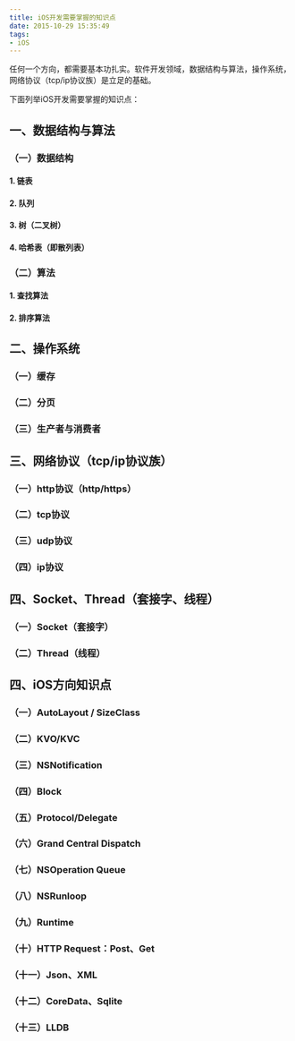 ```yaml
---
title: iOS开发需要掌握的知识点
date: 2015-10-29 15:35:49
tags:
- iOS
---
```


任何一个方向，都需要基本功扎实。软件开发领域，数据结构与算法，操作系统，网络协议（tcp/ip协议族）是立足的基础。

下面列举iOS开发需要掌握的知识点：

<!-- more -->

## 一、数据结构与算法
### （一）数据结构
#### 1. 链表

#### 2. 队列

#### 3. 树（二叉树）

#### 4. 哈希表（即散列表）


### （二）算法
#### 1. 查找算法

#### 2. 排序算法


## 二、操作系统
### （一）缓存

### （二）分页

### （三）生产者与消费者


## 三、网络协议（tcp/ip协议族）
### （一）http协议（http/https）

### （二）tcp协议

### （三）udp协议

### （四）ip协议


## 四、Socket、Thread（套接字、线程）
### （一）Socket（套接字）

### （二）Thread（线程）


## 四、iOS方向知识点
### （一）AutoLayout / SizeClass

### （二）KVO/KVC

### （三）NSNotification

### （四）Block

### （五）Protocol/Delegate

### （六）Grand Central Dispatch

### （七）NSOperation Queue

### （八）NSRunloop

### （九）Runtime

### （十）HTTP Request：Post、Get

### （十一）Json、XML

### （十二）CoreData、Sqlite

### （十三）LLDB




